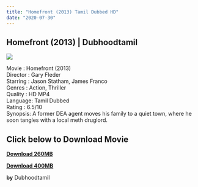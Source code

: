 ```yaml
---
title: "Homefront (2013) Tamil Dubbed HD"
date: "2020-07-30"
---
```


## Homefront (2013) | Dubhoodtamil

[![](https://1.bp.blogspot.com/-fuV24TF2LpI/Xw3LXbe0h2I/AAAAAAAABt4/plEzJ1g9h2073Ubg18Hy9g9QvaMh9rWRACNcBGAsYHQ/s640/unnamed{7c91919003b18fbfe18f8d0a8715b92cf9e57c9a8b9d318e5deae4019927ce00}2B{7c91919003b18fbfe18f8d0a8715b92cf9e57c9a8b9d318e5deae4019927ce00}25281{7c91919003b18fbfe18f8d0a8715b92cf9e57c9a8b9d318e5deae4019927ce00}2529.jpg)](https://1.bp.blogspot.com/-fuV24TF2LpI/Xw3LXbe0h2I/AAAAAAAABt4/plEzJ1g9h2073Ubg18Hy9g9QvaMh9rWRACNcBGAsYHQ/s1600/unnamed{7c91919003b18fbfe18f8d0a8715b92cf9e57c9a8b9d318e5deae4019927ce00}2B{7c91919003b18fbfe18f8d0a8715b92cf9e57c9a8b9d318e5deae4019927ce00}25281{7c91919003b18fbfe18f8d0a8715b92cf9e57c9a8b9d318e5deae4019927ce00}2529.jpg)

Movie : Homefront (2013)  
Director : Gary Fleder  
Starring : Jason Statham, James Franco  
Genres : Action, Thriller  
Quality : HD MP4  
Language: Tamil Dubbed  
Rating : 6.5/10  
Synopsis: A former DEA agent moves his family to a quiet town, where he soon tangles with a local meth druglord.

## Click below to Download Movie

**[Download 260MB](https://oncehelp.com/homefront-260MB)**

**[Download 400MB](https://oncehelp.com/homefront-400MB)**

**by** Dubhoodtamil
